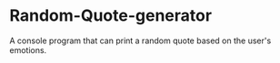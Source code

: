 # Random-Quote-generator
A console program that can print a random quote based on the user's emotions.

